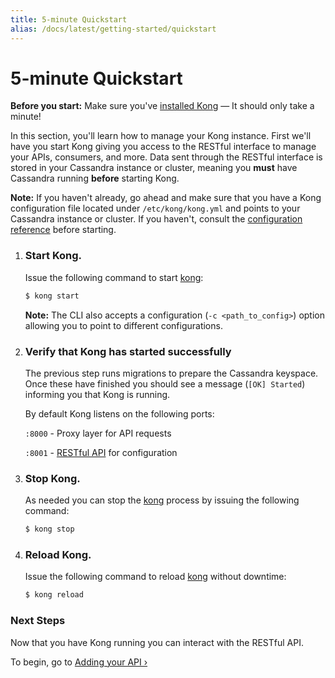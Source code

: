 ```yaml
---
title: 5-minute Quickstart
alias: /docs/latest/getting-started/quickstart
---
```


# 5-minute Quickstart

<div class="alert alert-warning">
  <strong>Before you start:</strong> Make sure you've <a href="/download">installed Kong</a> &mdash; It should only take a minute!
</div>

In this section, you'll learn how to manage your Kong instance. First we'll have you start Kong giving you access to the RESTful interface to manage your APIs, consumers, and more. Data sent through the RESTful interface is stored in your Cassandra instance or cluster, meaning you **must** have Cassandra running **before** starting Kong.

**Note:** If you haven't already, go ahead and make sure that you have a Kong configuration file located under `/etc/kong/kong.yml` and points to your Cassandra instance or cluster. If you haven't, consult the [configuration reference][configuration] before starting.

1. ### Start Kong.

    Issue the following command to start [kong][CLI]:

    ```bash
    $ kong start
    ```

    **Note:** The CLI also accepts a configuration (`-c <path_to_config>`) option allowing you to point to different configurations.

2. ### Verify that Kong has started successfully

    The previous step runs migrations to prepare the Cassandra keyspace.
    Once these have finished you should see a message (`[OK] Started`) informing you that Kong is running.

    By default Kong listens on the following ports:

    `:8000` - Proxy layer for API requests

    `:8001` - [RESTful API][API] for configuration

3. ### Stop Kong.

    As needed you can stop the [kong][CLI] process by issuing the following command:

    ```bash
    $ kong stop
    ```

4. ### Reload Kong.

    Issue the following command to reload [kong][CLI] without downtime:

    ```bash
    $ kong reload
    ```

### Next Steps

Now that you have Kong running you can interact with the RESTful API.

To begin, go to [Adding your API &rsaquo;][adding-your-api]

[CLI]: /docs/{{page.kong_version}}/cli
[API]: /docs/{{page.kong_version}}/admin-api
[install]: /download
[migrations]: /docs/{{page.kong_version}}/migrations
[quickstart]: /docs/{{page.kong_version}}/getting-started/quickstart
[configuration]: /docs/{{page.kong_version}}/configuration
[adding-your-api]: /docs/{{page.kong_version}}/getting-started/adding-your-api
